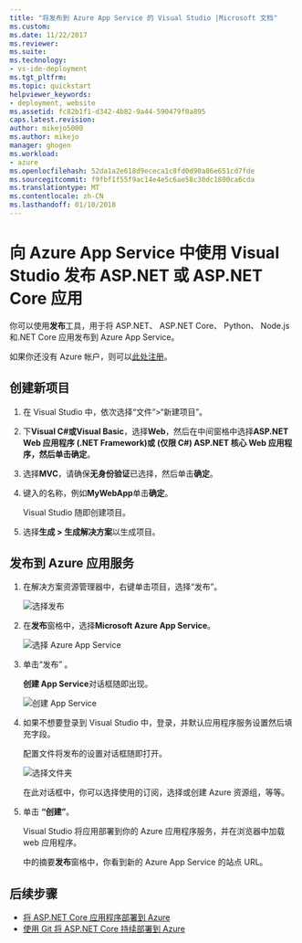 ```yaml
---
title: "将发布到 Azure App Service 的 Visual Studio |Microsoft 文档"
ms.custom: 
ms.date: 11/22/2017
ms.reviewer: 
ms.suite: 
ms.technology:
- vs-ide-deployment
ms.tgt_pltfrm: 
ms.topic: quickstart
helpviewer_keywords:
- deployment, website
ms.assetid: fc82b1f1-d342-4b82-9a44-590479f0a895
caps.latest.revision: 
author: mikejo5000
ms.author: mikejo
manager: ghogen
ms.workload:
- azure
ms.openlocfilehash: 52da1a2e618d9ececa1c8fd0d90a86e651cd7fde
ms.sourcegitcommit: f9fbf1f55f9ac14e4e5c6ae58c30dc1800ca6cda
ms.translationtype: MT
ms.contentlocale: zh-CN
ms.lasthandoff: 01/10/2018
---
```

# <a name="publish-an-aspnet-or-aspnet-core-app-to-azure-app-service-using-visual-studio"></a>向 Azure App Service 中使用 Visual Studio 发布 ASP.NET 或 ASP.NET Core 应用

你可以使用**发布**工具，用于将 ASP.NET、 ASP.NET Core、 Python、 Node.js 和.NET Core 应用发布到 Azure App Service。

如果你还没有 Azure 帐户，则可以[此处注册](https://azure.microsoft.com/free/?ref=microsoft.com&utm_source=microsoft.com&utm_medium=doc&utm_campaign=visualstudio)。

## <a name="create-a-new-project"></a>创建新项目 

1. 在 Visual Studio 中，依次选择“文件”>“新建项目”。

1. 下**Visual C#**或**Visual Basic**，选择**Web**，然后在中间窗格中选择**ASP.NET Web 应用程序 (.NET Framework)**或 (仅限 C#) **ASP.NET 核心 Web 应用程序**，然后单击**确定**。

1. 选择**MVC**，请确保**无身份验证**已选择，然后单击**确定**。

1. 键入的名称，例如**MyWebApp**单击**确定**。

    Visual Studio 随即创建项目。

1. 选择**生成 > 生成解决方案**以生成项目。

## <a name="publish-to-azure-app-service"></a>发布到 Azure 应用服务

1. 在解决方案资源管理器中，右键单击项目，选择“发布”。

    ![选择发布](../deployment/media/quickstart-publish-aspnet.png "选择发布")

1. 在**发布**窗格中，选择**Microsoft Azure App Service**。

    ![选择 Azure App Service](../deployment/media/quickstart-publish-azure.png "选择 Azure App Service")

1. 单击“发布” 。

    **创建 App Service**对话框随即出现。

    ![创建 App Service](../deployment/media/quickstart-publish-settings-app-service.png "创建 Azure App Service")
    
1. 如果不想要登录到 Visual Studio 中，登录，并默认应用程序服务设置然后填充字段。

    配置文件将发布的设置对话框随即打开。

    ![选择文件夹](../deployment/media/quickstart-publish-settings-web.png "选择文件夹")

    在此对话框中，你可以选择使用的订阅，选择或创建 Azure 资源组，等等。

1. 单击 **“创建”**。

    Visual Studio 将应用部署到你的 Azure 应用程序服务，并在浏览器中加载 web 应用程序。

    中的摘要**发布**窗格中，你看到新的 Azure App Service 的站点 URL。

## <a name="next-steps"></a>后续步骤

- [将 ASP.NET Core 应用程序部署到 Azure](/aspnet/core/tutorials/publish-to-azure-webapp-using-vs)
- [使用 Git 将 ASP.NET Core 持续部署到 Azure](/aspnet/core/publishing/azure-continuous-deployment)
